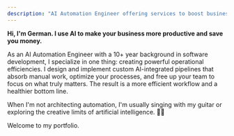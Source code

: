 ```yaml
---
description: "AI Automation Engineer offering services to boost business productivity and cut costs. I build custom AI pipelines to streamline workflows and deliver savings."
---
```


**Hi, I'm German. I use AI to make your business more productive and save you money.**

As an AI Automation Engineer with a 10+ year background in software development, I specialize in one thing: creating powerful operational efficiencies. I design and implement custom AI-integrated pipelines that absorb manual work, optimize your processes, and free up your team to focus on what truly matters.
The result is a more efficient workflow and a healthier bottom line.

When I'm not architecting automation, I'm usually singing with my guitar or exploring the creative limits of artificial intelligence. 🎸🤖

Welcome to my portfolio.